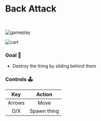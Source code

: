 # Back Attack
<br>

![gameplay](https://github.com/sugarvoid/back-attack/blob/master/gameplay.gif)
<br>

![cart](https://github.com/sugarvoid/back-attackblob/master/back_attack.p8.png)


### Goal :dart:
- Destroy the thing by sliding behind them


### Controls :joystick:

|  Key   |   Action   |
| :----: | :--------: |
| Arrows |    Move    |
|   O/X  | Spawn thing |
